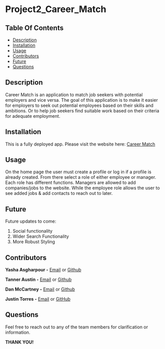 # Project2_Career_Match

  ## Table Of Contents
  - [Description](#description)
  - [Installation](#installation)
  - [Usage](#usage)
  - [Contributors](#contributors)
  - [Future](#future)
  - [Questions](#questions)

  ## Description
  Career Match is an application to match job seekers with potential employers and vice versa. The goal of this application is to make it easier for employers to seek out potential employees based on their skills and ambitions. Or to help job seekers find suitable work based on their criteria for adequate employment. 
  
  ## Installation
  This is a fully deployed app. Please visit the website here: [Career Match](https://career-match-proj-2.herokuapp.com/)

  
  ## Usage 
  On the home page the user must create a profile or log in if a profile is already created. From there select a role of either employee or manager. Each role has different functions. Managers are allowed to add companies/jobs to the website. While the employee role allows the user to see added jobs & add contacts to reach out to later.


  ## Future
  Future updates to come:
  1. Social functionality
  2. Wider Search Functionality
  3. More Robust Styling 
  
  ## Contributors
  **Yasha Asgharpour -**
  [Email](yasha6081@gmail.com) or [Github](https://github.com/yasha6081)

  **Tanner Austin -** 
  [Email](tanner.a.austin@gmail.com) or [Github](https://github.com/WRugby1)

  **Dan McCartney -**
  [Email](danmccartney94@gmail.com) or [Github](https://github.com/DanMcC94)

  **Justin Torres -**
  [Email](JusinTorres1@outlook.com) or [GitHub](https://github.com/JuTo-Hub)
  
  ## Questions
  Feel free to reach out to any of the team members for clarification or information.

  **THANK YOU!**